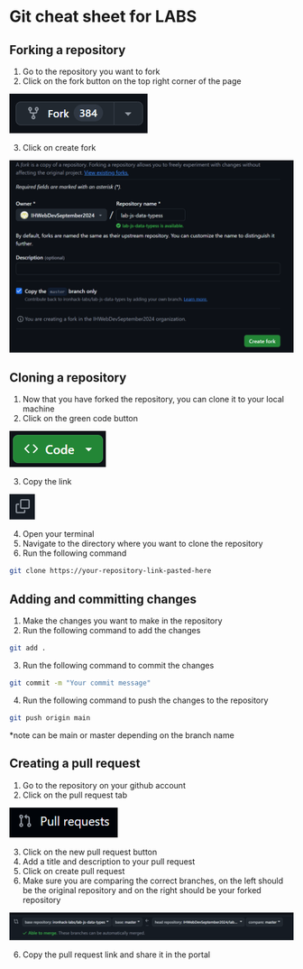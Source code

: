 # Git cheat sheet for LABS

## Forking a repository

1. Go to the repository you want to fork
2. Click on the fork button on the top right corner of the page

![fork btn](fork.png)

3. Click on create fork

![create fork](create.png)


## Cloning a repository

1. Now that you have forked the repository, you can clone it to your local machine
2. Click on the green code button 

![code](code.png)

3. Copy the link

![copy link](copy.png)

4. Open your terminal
5. Navigate to the directory where you want to clone the repository
6. Run the following command

```bash
git clone https://your-repository-link-pasted-here
```

## Adding and committing changes

1. Make the changes you want to make in the repository
2. Run the following command to add the changes

```bash
git add .
```

3. Run the following command to commit the changes

```bash
git commit -m "Your commit message"
```

4. Run the following command to push the changes to the repository

```bash
git push origin main
```
*note can be main or master depending on the branch name

## Creating a pull request

1. Go to the repository on your github account
2. Click on the pull request tab

![pull request](pull.png)

3. Click on the new pull request button
4. Add a title and description to your pull request
5. Click on create pull request
7. Make sure you are comparing the correct branches, on the left should be the original repository and on the right should be your forked repository

![compare](compare.png)

6. Copy the pull request link and share it in the portal
